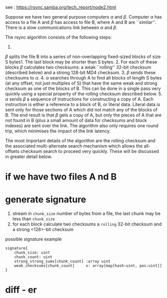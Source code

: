 see : https://rsync.samba.org/tech_report/node2.html


Suppose we have two general purpose computers $\alpha$ and $\beta$. Computer $\alpha$ has access to a file A and $\beta$ has access to file B, where A and B are ``similar''. There is a slow communications link between $\alpha$ and $\beta$.

The rsync algorithm consists of the following steps:

1.
$\beta$ splits the file B into a series of non-overlapping fixed-sized blocks of size S bytes1. The last block may be shorter than S bytes.
2.
For each of these blocks $\beta$ calculates two checksums: a weak ``rolling'' 32-bit checksum (described below) and a strong 128-bit MD4 checksum.
3.
$\beta$ sends these checksums to $\alpha$.
4.
$\alpha$ searches through A to find all blocks of length S bytes (at any offset, not just multiples of S) that have the same weak and strong checksum as one of the blocks of B. This can be done in a single pass very quickly using a special property of the rolling checksum described below.
5.
$\alpha$ sends $\beta$ a sequence of instructions for constructing a copy of A. Each instruction is either a reference to a block of B, or literal data. Literal data is sent only for those sections of A which did not match any of the blocks of B.
The end result is that $\beta$ gets a copy of A, but only the pieces of A that are not found in B (plus a small amount of data for checksums and block indexes) are sent over the link. The algorithm also only requires one round trip, which minimises the impact of the link latency.

The most important details of the algorithm are the rolling checksum and the associated multi-alternate search mechanism which allows the all-offsets checksum search to proceed very quickly. These will be discussed in greater detail below.


# if we have two files A nd B 


# generate signature
1. stream in `chunk_size` number of bytes from a file, the last chunk may be less than `chunk_size`
2. for each block calculate two checksums a `rolling` 32-bit checksum and a strong <128>-bit <hasher> checksum

possible signature example 
```
signature{
    chunk_size: uint
    chunk_count: uint
    strong_strong_sums[chunk_count] :array uint
    weak_checksums[chunk_count]     x: array[map[hash:uint, pos:uint]]
}
```

# diff - er

